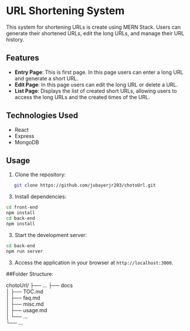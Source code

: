 # URL Shortening System

This system for shortening URLs is create using MERN Stack. Users can generate their shortened URLs, edit the long URLs, and manage their URL history.

## Features

- **Entry Page**: This is first page. In this page users can enter a long URL and generate a short URL.
- **Edit Page**: In this page users can edit the long URL or delete a URL.
- **List Page**: Displays the list of created short URLs, allowing users to access the long URLs and the created times of the URL.

## Technologies Used

- React
- Express
- MongoDB

## Usage

1. Clone the repository:

```bash
   git clone https://github.com/jubayerjr203/chotoUrl.git
```

3. Install dependencies:
```bash
cd front-end
npm install
cd back-end
npm install
```
3. Start the development server:
```bash
cd back-end
npm run server
```
3. Access the application in your browser at `http://localhost:3000`.

##Folder Structure:

chotoUrl/
├── ...
├── docs                    
│   ├── TOC.md            
│   ├── faq.md             
│   ├── misc.md            
│   ├── usage.md            
│   └── ...               
└── ...
